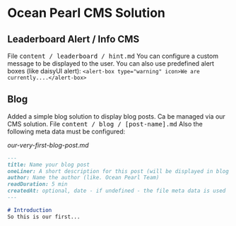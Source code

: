 # Ocean Pearl CMS Solution
## Leaderboard Alert / Info CMS
File <kbd>content / leaderboard / hint.md</kbd>
You can configure a custom message to be displayed to the user.
You can also use predefined alert boxes (like daisyUI alert):
`<alert-box type="warning" icon>We are currently....</alert-box>`

## Blog
Added a simple blog solution to display blog posts. Ca be managed via our CMS solution.
File <kbd>content / blog / [post-name].md</kbd>
Also the following meta data must be configured:

_our-very-first-blog-post.md_
```md
--- 
title: Name your blog post
oneLiner: A short description for this post (will be displayed in blog overview and in shared links)
author: Name the author (like. Ocean Pearl Team)
readDuration: 5 min
createdAt: optional, date - if undefined - the file meta data is used
---

# Introduction
So this is our first...
```

